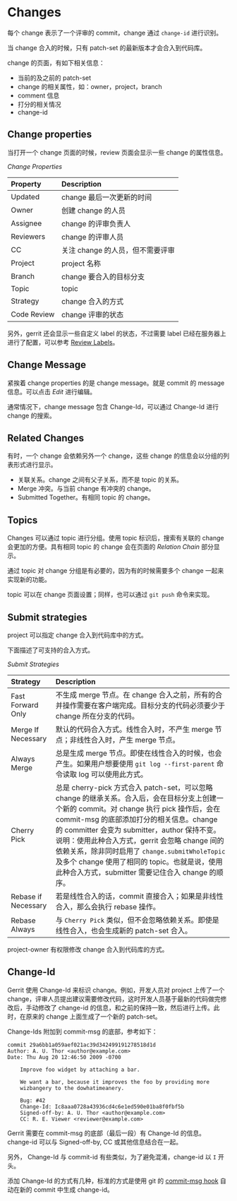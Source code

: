 # Changes

每个 change 表示了一个评审的 commit，change 通过 `change-id` 进行识别。

当 change 合入的时候，只有 patch-set 的最新版本才会合入到代码库。

change 的页面，有如下相关信息：

* 当前的及之前的 patch-set
* change 的相关属性，如：owner，project，branch
* comment 信息
* 打分的相关情况
* change-id

## Change properties

当打开一个 change 页面的时候，review 页面会显示一些 change 的属性信息。

_Change Properties_

|Property|Description
| :------| :------|
|Updated|change 最后一次更新的时间
|Owner|创建 change 的人员
|Assignee|change 的评审负责人
|Reviewers|change 的评审人员
|CC|关注 change 的人员，但不需要评审
|Project|project 名称
|Branch|change 要合入的目标分支
|Topic|topic
|Strategy|change 合入的方式
|Code Review| change 评审的状态

另外，gerrit 还会显示一些自定义 label 的状态，不过需要 label 已经在服务器上进行了配置，可以参考 [Review Labels](config-labels.md)。

## Change Message

紧挨着 change properties 的是 change message。就是 commit 的 message 信息。可以点击 *Edit* 进行编辑。

通常情况下，change message 包含 Change-Id，可以通过 Change-Id 进行 change 的搜索。

## Related Changes

有时，一个 change 会依赖另外一个 change，这些 change 的信息会以分组的列表形式进行显示。

* 关联关系。change 之间有父子关系，而不是 topic 的关系。
* Merge 冲突。与当前 change 有冲突的 change。
* Submitted Together。有相同 topic 的 change。

## Topics

Changes 可以通过 topic 进行分组。使用 topic 标识后，搜索有关联的 change 会更加的方便。具有相同 topic 的 change 会在页面的 *Relation Chain* 部分显示。

通过 topic 对 change 分组是有必要的，因为有的时候需要多个 change 一起来实现新的功能。

topic 可以在 change 页面设置；同样，也可以通过 `git push` 命令来实现。

## Submit strategies

project 可以指定 change 合入到代码库中的方式。

下面描述了可支持的合入方式。

_Submit Strategies_

|Strategy|Description
| :------| :------|
|Fast Forward Only|不生成 merge 节点。在 change 合入之前，所有的合并操作需要在客户端完成。目标分支的代码必须要少于 change 所在分支的代码。
|Merge If Necessary|默认的代码合入方式。线性合入时，不产生 merge 节点；非线性合入时，产生 merge 节点。
|Always Merge|总是生成 merge 节点。即使在线性合入的时候，也会产生。如果用户想要使用 `git log --first-parent` 命令读取 log 可以使用此方式。
|Cherry Pick|总是 cherry-pick 方式合入 patch-set，可以忽略 change 的继承关系。合入后，会在目标分支上创建一个新的 commit。对 change 执行 pick 操作后，会在 commit-msg 的底部添加打分的相关信息。change 的 committer 会变为 submitter，author 保持不变。说明：使用此种合入方式，gerrit 会忽略 change 间的依赖关系，除非同时启用了 `change.submitWholeTopic` 及多个 change 使用了相同的 topic。也就是说，使用此种合入方式，submitter 需要记住合入 change 的顺序。
|Rebase if Necessary|若是线性合入的话，commit 直接合入；如果是非线性合入，那么会执行 rebase 操作。
|Rebase Always|与 `Cherry Pick` 类似，但不会忽略依赖关系。即使是线性合入，也会生成新的 patch-set 合入。

project-owner 有权限修改 change 合入到代码库的方式。

## Change-Id

Gerrit 使用 Change-Id 来标识 change。例如，开发人员对 project 上传了一个 change，评审人员提出建议需要修改代码，这时开发人员基于最新的代码做完修改后，手动修改了 change-id 的信息，和之前的保持一致，然后进行上传。此时，在原来的 change 上面生成了一个新的 patch-set。

Change-Ids 附加到 commit-msg 的底部，参考如下：

```
commit 29a6bb1a059aef021ac39d342499191278518d1d
Author: A. U. Thor <author@example.com>
Date: Thu Aug 20 12:46:50 2009 -0700

    Improve foo widget by attaching a bar.

    We want a bar, because it improves the foo by providing more
    wizbangery to the dowhatimeanery.

    Bug: #42
    Change-Id: Ic8aaa0728a43936cd4c6e1ed590e01ba8f0fbf5b
    Signed-off-by: A. U. Thor <author@example.com>
    CC: R. E. Viewer <reviewer@example.com>
```

Gerrit 需要在 commit-msg 的底部（最后一段）有 Change-Id 的信息。change-id 可以与 Signed-off-by, CC 或其他信息结合在一起。

另外， Change-Id 与 commit-id 有些类似，为了避免混淆，change-id 以 `I` 开头。

添加 Change-Id 的方式有几种，标准的方式是使用 git 的 [commit-msg hook](cmd-hook-commit-msg.md) 自动在新的 commit 中生成 change-id。

